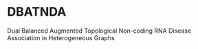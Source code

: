 # DBATNDA
Dual Balanced Augmented Topological Non-coding RNA Disease Association in Heterogeneous Graphs
